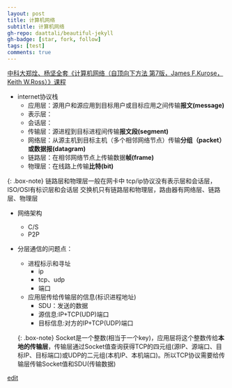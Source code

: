 ```yaml
---
layout: post
title: 计算机网络
subtitle: 计算机网络
gh-repo: daattali/beautiful-jekyll
gh-badge: [star, fork, follow]
tags: [test]
comments: true
---
```


[中科大郑烇、杨坚全套《计算机网络（自顶向下方法 第7版，James F.Kurose，Keith W.Ross）》课程](https://www.bilibili.com/video/BV1JV411t7ow)

- internet协议栈
  - 应用层：源用户和源应用到目标用户或目标应用之间传输**报文(message)**
  - 表示层：
  - 会话层：
  - 传输层：源进程到目标进程间传输**报文段(segment)**
  - 网络层：从源主机到目标主机（多个相邻网络节点）传输**分组（packet）或数据报(datagram)**
  - 链路层：在相邻网络节点上传输数据**帧(frame)**
  - 物理层：在线路上传输**比特(bit)**
 
 
 {: .box-note} 
 链路层和物理层一般在网卡中
 tcp/ip协议没有表示层和会话层，ISO/OSI有标识层和会话层
 交换机只有链路层和物理层，路由器有网络层、链路层、物理层

- 网络架构
  - C/S
  - P2P
  
- 分层通信的问题点：
  - 进程标示和寻址
    - ip
    - tcp、udp
    - 端口
  - 应用层传给传输层的信息(标识进程地址)
    - SDU：发送的数据
    - 源信息:IP+TCP(UDP)端口
    - 目标信息:对方的IP+TCP(UDP)端口


   {: .box-note}
   Socket是一个整数(相当于一个key)，应用层将这个整数传给**本地的传输层**，传输层通过Socket值查询获得TCP的四元组(源IP、源端口、目标IP、目标端口)或UDP的二元组(本机IP、本机端口)。所以TCP协议需要给传输层传输Socket值和SDU(传输数据)
 
[edit](https://github.com/wurara/wurara.github.io/edit/master/_posts/2022-12-31-computerInternet.md)
       
